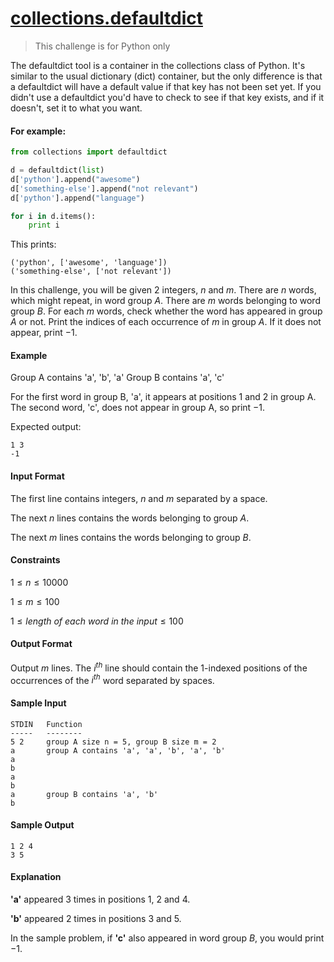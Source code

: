 # [collections.defaultdict](https://www.hackerrank.com/challenges/defaultdict-tutorial/problem)

> This challenge is for Python only

The defaultdict tool is a container in the collections class of Python. It's similar to the usual dictionary (dict) container, but the only difference is that a defaultdict will have a default value if that key has not been set yet. If you didn't use a defaultdict you'd have to check to see if that key exists, and if it doesn't, set it to what you want.

#### For example:

```python
from collections import defaultdict

d = defaultdict(list)
d['python'].append("awesome")
d['something-else'].append("not relevant")
d['python'].append("language")

for i in d.items():
    print i
```

This prints:

```shell
('python', ['awesome', 'language'])
('something-else', ['not relevant'])
```

In this challenge, you will be given $2$ integers, $n$ and $m$. There are $n$ words, which might repeat, in word group $A$. There are $m$ words belonging to word group $B$. For each $m$ words, check whether the word has appeared in group $A$ or not. Print the indices of each occurrence of $m$ in group $A$. If it does not appear, print $-1$.

#### Example

Group A contains 'a', 'b', 'a' Group B contains 'a', 'c'

For the first word in group B, 'a', it appears at positions $1$ and $2$ in group A. The second word, 'c', does not appear in group A, so print $-1$.

Expected output:

```shell
1 3
-1
```

#### Input Format

The first line contains integers, $n$ and $m$ separated by a space.

The next $n$ lines contains the words belonging to group $A$.

The next $m$ lines contains the words belonging to group $B$.

#### Constraints

$1 \leq n \leq 10000$

$1 \leq m \leq 100$

$1 \leq length \ of \ each \ word \ in \ the \ input \leq 100$

#### Output Format

Output $m$ lines.
The $i^{th}$ line should contain the $1$-indexed positions of the occurrences of the $i^{th}$ word separated by spaces.

#### Sample Input

```shell
STDIN   Function
-----   --------
5 2     group A size n = 5, group B size m = 2
a       group A contains 'a', 'a', 'b', 'a', 'b'
a
b
a
b
a       group B contains 'a', 'b'
b
```

#### Sample Output

```shell
1 2 4
3 5
```

#### Explanation

**'a'** appeared $3$ times in positions $1$, $2$ and $4$.

**'b'** appeared $2$ times in positions $3$ and $5$.

In the sample problem, if **'c'** also appeared in word group $B$, you would print $-1$.
